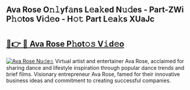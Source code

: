 ## Ava Rose O𝚗𝚕yf𝚊ns L𝚎a𝚔ed N𝚞𝚍es - Part-ZWi P𝚑𝚘tos Vi𝚍𝚎o - H𝚘𝚝 Part L𝚎a𝚔s XUaJc

# <h2><a href="http://kf30ud.oniu.top/?m=Ava+Rose">🔗👉 🔴 Ava Rose P𝚑ot𝚘𝚜 V𝚒d𝚎o</a></h2>

[![Ava Rose Nu𝚍e𝚜](https://i.imgur.com/0qMVB7G.gif)](http://kf30ud.oniu.top/?m=Ava+Rose)
Virtual artist and entertainer Ava Rose, acclaimed for sharing dance and lifestyle inspiration through popular dance trends and brief films. Visionary entrepreneur Ava Rose, famed for their innovative business ideas and commitment to creating successful companies.  
